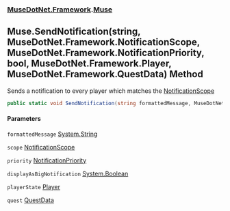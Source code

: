 ### [MuseDotNet.Framework](./MuseDotNet-Framework.md 'MuseDotNet.Framework').[Muse](./Muse.md 'MuseDotNet.Framework.Muse')
## Muse.SendNotification(string, MuseDotNet.Framework.NotificationScope, MuseDotNet.Framework.NotificationPriority, bool, MuseDotNet.Framework.Player, MuseDotNet.Framework.QuestData) Method
Sends a notification to every player which matches the [NotificationScope](./NotificationScope.md 'MuseDotNet.Framework.NotificationScope')  
```csharp
public static void SendNotification(string formattedMessage, MuseDotNet.Framework.NotificationScope scope, MuseDotNet.Framework.NotificationPriority priority, bool displayAsBigNotification, MuseDotNet.Framework.Player playerState, MuseDotNet.Framework.QuestData quest);
```
#### Parameters
<a name='MuseDotNet-Framework-Muse-SendNotification(string_MuseDotNet-Framework-NotificationScope_MuseDotNet-Framework-NotificationPriority_bool_MuseDotNet-Framework-Player_MuseDotNet-Framework-QuestData)-formattedMessage'></a>
`formattedMessage` [System.String](https://docs.microsoft.com/en-us/dotnet/api/System.String 'System.String')  
  
<a name='MuseDotNet-Framework-Muse-SendNotification(string_MuseDotNet-Framework-NotificationScope_MuseDotNet-Framework-NotificationPriority_bool_MuseDotNet-Framework-Player_MuseDotNet-Framework-QuestData)-scope'></a>
`scope` [NotificationScope](./NotificationScope.md 'MuseDotNet.Framework.NotificationScope')  
  
<a name='MuseDotNet-Framework-Muse-SendNotification(string_MuseDotNet-Framework-NotificationScope_MuseDotNet-Framework-NotificationPriority_bool_MuseDotNet-Framework-Player_MuseDotNet-Framework-QuestData)-priority'></a>
`priority` [NotificationPriority](./NotificationPriority.md 'MuseDotNet.Framework.NotificationPriority')  
  
<a name='MuseDotNet-Framework-Muse-SendNotification(string_MuseDotNet-Framework-NotificationScope_MuseDotNet-Framework-NotificationPriority_bool_MuseDotNet-Framework-Player_MuseDotNet-Framework-QuestData)-displayAsBigNotification'></a>
`displayAsBigNotification` [System.Boolean](https://docs.microsoft.com/en-us/dotnet/api/System.Boolean 'System.Boolean')  
  
<a name='MuseDotNet-Framework-Muse-SendNotification(string_MuseDotNet-Framework-NotificationScope_MuseDotNet-Framework-NotificationPriority_bool_MuseDotNet-Framework-Player_MuseDotNet-Framework-QuestData)-playerState'></a>
`playerState` [Player](./Player.md 'MuseDotNet.Framework.Player')  
  
<a name='MuseDotNet-Framework-Muse-SendNotification(string_MuseDotNet-Framework-NotificationScope_MuseDotNet-Framework-NotificationPriority_bool_MuseDotNet-Framework-Player_MuseDotNet-Framework-QuestData)-quest'></a>
`quest` [QuestData](./QuestData.md 'MuseDotNet.Framework.QuestData')  
  
